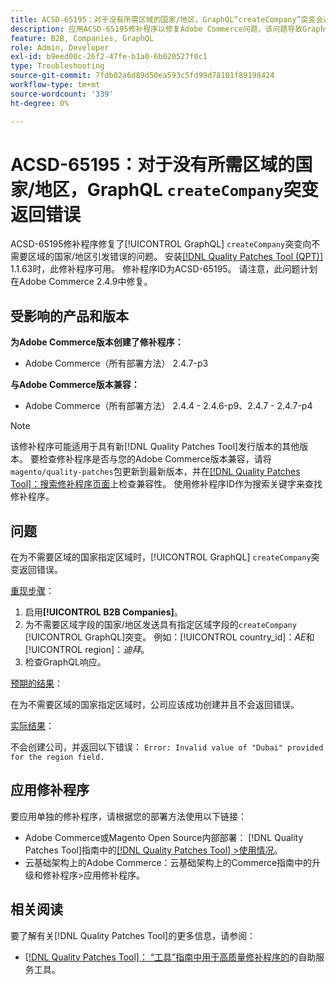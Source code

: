 ```yaml
---
title: ACSD-65195：对于没有所需区域的国家/地区，GraphQL“createCompany”突变会返回错误
description: 应用ACSD-65195修补程序以修复Adobe Commerce问题，该问题导致GraphQL“createCompany”突变向不需要地区的国家/地区引发错误。
feature: B2B, Companies, GraphQL
role: Admin, Developer
exl-id: b9eed00c-26f2-47fe-b1a0-6b020527f0c1
type: Troubleshooting
source-git-commit: 7fdb02a6d89d50ea593c5fd99d78101f89198424
workflow-type: tm+mt
source-wordcount: '339'
ht-degree: 0%

---
```


# ACSD-65195：对于没有所需区域的国家/地区，GraphQL `createCompany`突变返回错误

ACSD-65195修补程序修复了[!UICONTROL GraphQL] `createCompany`突变向不需要区域的国家/地区引发错误的问题。 安装[[!DNL Quality Patches Tool (QPT)]](/help/tools/quality-patches-tool/quality-patches-tool-to-self-serve-quality-patches.md) 1.1.63时，此修补程序可用。 修补程序ID为ACSD-65195。 请注意，此问题计划在Adobe Commerce 2.4.9中修复。

## 受影响的产品和版本

**为Adobe Commerce版本创建了修补程序：**

* Adobe Commerce（所有部署方法） 2.4.7-p3

**与Adobe Commerce版本兼容：**

* Adobe Commerce（所有部署方法） 2.4.4 - 2.4.6-p9、2.4.7 - 2.4.7-p4

>[!NOTE]
>
>该修补程序可能适用于具有新[!DNL Quality Patches Tool]发行版本的其他版本。 要检查修补程序是否与您的Adobe Commerce版本兼容，请将`magento/quality-patches`包更新到最新版本，并在[[!DNL Quality Patches Tool]：搜索修补程序页面](https://experienceleague.adobe.com/tools/commerce-quality-patches/index.html?lang=zh-Hans)上检查兼容性。 使用修补程序ID作为搜索关键字来查找修补程序。

## 问题

在为不需要区域的国家指定区域时，[!UICONTROL GraphQL] `createCompany`突变返回错误。

<u>重现步骤</u>：

1. 启用&#x200B;**[!UICONTROL B2B Companies]**。
1. 为不需要区域字段的国家/地区发送具有指定区域字段的`createCompany` [!UICONTROL GraphQL]突变。 例如：[!UICONTROL country_id]：*AE*&#x200B;和[!UICONTROL region]：*迪拜*。
1. 检查GraphQL响应。

<u>预期的结果</u>：

在为不需要区域的国家指定区域时，公司应该成功创建并且不会返回错误。

<u>实际结果</u>：

不会创建公司，并返回以下错误：
`Error: Invalid value of "Dubai" provided for the region field.`

## 应用修补程序

要应用单独的修补程序，请根据您的部署方法使用以下链接：

* Adobe Commerce或Magento Open Source内部部署： [!DNL Quality Patches Tool]指南中的[[!DNL Quality Patches Tool] >使用情况](/help/tools/quality-patches-tool/usage.md)。
* 云基础架构上的Adobe Commerce：云基础架构上的Commerce指南中的升级和修补程序>应用修补程序。

## 相关阅读

要了解有关[!DNL Quality Patches Tool]的更多信息，请参阅：

* [[!DNL Quality Patches Tool]： “工具”指南中用于高质量修补程序的](/help/tools/quality-patches-tool/quality-patches-tool-to-self-serve-quality-patches.md)的自助服务工具。
